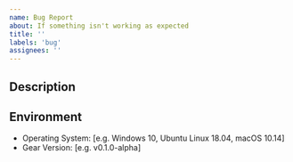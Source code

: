 ```yaml
---
name: Bug Report
about: If something isn't working as expected
title: ''
labels: 'bug'
assignees: ''
---
```


## Description
<!-- A clear and concise description of the bug and the steps to reproduce it. -->
<!-- Provide a code snippet if applicable. -->

## Environment
 - Operating System: [e.g. Windows 10, Ubuntu Linux 18.04, macOS 10.14]
 - Gear Version: [e.g. v0.1.0-alpha]
